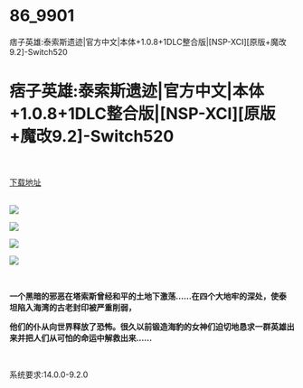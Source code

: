 # 86_9901
痞子英雄:泰索斯遗迹|官方中文|本体+1.0.8+1DLC整合版|[NSP-XCI][原版+魔改9.2]-Switch520
# 痞子英雄:泰索斯遗迹|官方中文|本体+1.0.8+1DLC整合版|[NSP-XCI][原版+魔改9.2]-Switch520
 <br/></br>
[下载地址](https://www.switch520.cc/article/9901 "下载地址")
<br/></br>

<p><strong><img src="https://www.switch520.cc/muke_img/upload_art_editor_20210224-1_4ad5d46704b974c0136dcf253a8751bc.jpg"></strong></p>
<p><strong><img src="https://www.switch520.cc/muke_img/upload_art_editor_20210224-1_f979f1908ab8bb188635c910d36776e2.jpg"></strong></p>
<p><strong><img src="https://www.switch520.cc/muke_img/upload_art_editor_20210224-1_3f1cea987f5fb0ce39a6726291d656f5.jpg"></strong></p>
<p><strong><img src="https://www.switch520.cc/muke_img/upload_art_editor_20210224-1_a6ba7b6839157ff0651db6ce0cf9fc28.jpg"></strong></p>
<p><strong>&nbsp;</strong></p>
<p><strong>一个黑暗的邪恶在塔索斯曾经和平的土地下激荡……在四个大地牢的深处，使泰坦陷入海湾的古老封印被严重削弱，</strong></p>
<p><strong>他们的仆从向世界释放了恐怖。很久以前锻造海豹的女神们迫切地恳求一群英雄出来并把人们从可怕的命运中解救出来……</strong></p>
<p>&nbsp;</p>
<p>系统要求:14.0.0-9.2.0</p>



